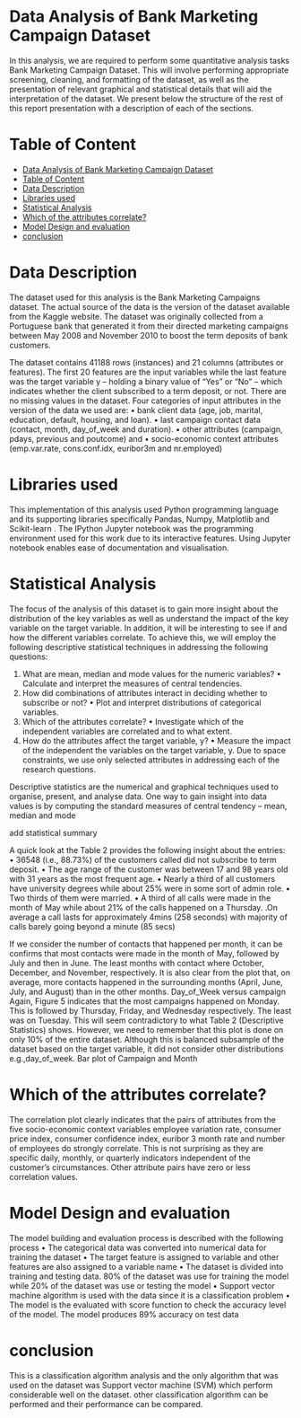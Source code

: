 # Data Analysis of Bank Marketing Campaign Dataset
In this analysis, we are required to perform some quantitative analysis tasks Bank Marketing Campaign Dataset. This will involve performing appropriate screening, cleaning, and formatting of the dataset, as well as the presentation of relevant graphical and statistical details that will aid the interpretation of the dataset.
We present below the structure of the rest of this report presentation with a description of each
of the sections.

# Table of Content
- [Data Analysis of Bank Marketing Campaign Dataset](#data-analysis-of-bank-marketing-campaign-dataset)
- [Table of Content](#table-of-content)
- [Data Description](#data-description)
- [Libraries used](#libraries-used)
- [Statistical Analysis](#statistical-analysis)
- [Which of the attributes correlate?](#which-of-the-attributes-correlate)
- [Model Design and evaluation](#model-design-and-evaluation)
- [conclusion](#conclusion)
   
# Data Description
The dataset used for this analysis is the Bank Marketing Campaigns dataset. The actual source of the data is the version of the dataset available from the Kaggle website. The dataset was originally collected from a Portuguese bank that generated it from their directed marketing campaigns between May 2008 and November 2010 to boost the term deposits of bank customers.

The dataset contains 41188 rows (instances) and 21 columns (attributes or features). The first 20 features are the input variables while the last feature was the target variable y – holding a binary value of “Yes” or “No” – which indicates whether the client subscribed to a term deposit, or not. There are no missing values in the dataset. Four categories of input attributes in the
version of the data we used are:
• bank client data (age, job, marital, education, default, housing, and loan).
• last campaign contact data (contact, month, day_of_week and duration).
• other attributes (campaign, pdays, previous and poutcome) and
• socio-economic context attributes (emp.var.rate, cons.conf.idx, euribor3m and nr.employed)

# Libraries used 
This implementation of this analysis used Python programming language and its supporting libraries specifically Pandas, Numpy, Matplotlib and Scikit-learn . The IPython Jupyter notebook was the programming environment used for this work due to its interactive features. Using Jupyter notebook enables ease of documentation and
visualisation.

# Statistical Analysis
The focus of the analysis of this dataset is to gain more insight about the distribution of the key variables as well as understand the impact of the key variable on the target variable. In addition, it will be interesting to see if and how the different variables correlate. To achieve this, we will employ the following descriptive statistical techniques in addressing the following questions:
1. What are mean, median and mode values for the numeric variables?
• Calculate and interpret the measures of central tendencies.
2. How did combinations of attributes interact in deciding whether to subscribe or not?
• Plot and interpret distributions of categorical variables.
3. Which of the attributes correlate?
• Investigate which of the independent variables are correlated and to what extent.
4. How do the attributes affect the target variable, y?
• Measure the impact of the independent the variables on the target variable, y.
Due to space constraints, we use only selected attributes in addressing each of the research questions.

Descriptive statistics are the numerical and graphical techniques used to organise, present, and analyse data. One way to gain insight into data values is by computing the standard measures of central tendency – mean, median and mode

add statistical summary 

A quick look at the Table 2 provides the following insight about the entries:
• 36548 (i.e., 88.73%) of the customers called did not subscribe to term deposit.
• The age range of the customer was between 17 and 98 years old with 31 years as the most frequent age.
• Nearly a third of all customers have university degrees while about 25% were in some sort of admin role.
• Two thirds of them were married.
• A third of all calls were made in the month of May while about 21% of the calls happened on a Thursday.
.On average a call lasts for approximately 4mins (258 seconds) with majority of calls barely going beyond a minute (85 secs)

If we consider the number of contacts
that happened per month, it can be
confirms that most contacts were made
in the month of May, followed by July
and then in June. The least months with
contact where October, December, and
November, respectively.
It is also clear from the plot that, on
average, more contacts happened in the
surrounding months (April, June, July,
and August) than in the other months.
Day_of_Week versus campaign
Again, Figure 5 indicates that the most
campaigns happened on Monday. This is
followed by Thursday, Friday, and Wednesday
respectively. The least was on Tuesday. This
will seem contradictory to what Table 2
(Descriptive Statistics) shows.
However, we need to remember that this plot
is done on only 10% of the entire dataset.
Although this is balanced subsample of the
dataset based on the target variable, it did not consider other distributions e.g.,day_of_week.
 Bar plot of Campaign and Month

 # Which of the attributes correlate?
The correlation plot clearly indicates that the pairs
of attributes from the five socio-economic
context variables employee variation rate,
consumer price index, consumer confidence
index, euribor 3 month rate and number of
employees do strongly correlate. This is not
surprising as they are specific daily, monthly,
or quarterly indicators independent of the
customer’s circumstances.
Other attribute pairs have zero or less
correlation values.


# Model Design and evaluation
The model building and evaluation process is described with the following process
• The categorical data was converted into numerical data for training the dataset 
• The target feature is assigned to variable and other features are also assigned to a variable name
• The dataset is divided into training and testing data. 80% of the dataset was use for training the model while 20% of the dataset
     was use or testing the model
• Support vector machine algorithm is used with the data since it is a classification problem
• The model is the evaluated with score function to check the accuracy level of the model. The
model produces 89% accuracy on test data

# conclusion
This is a classification algorithm analysis and the only algorithm that was used on the dataset was Support vector machine (SVM) which perform considerable well on the dataset. other classification algorithm can be performed and their performance can be compared.